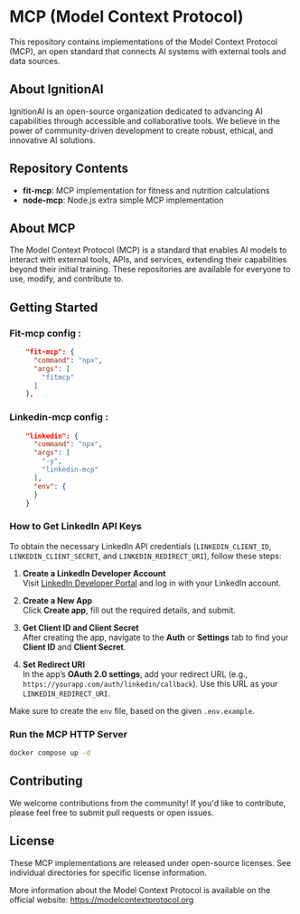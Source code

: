 # MCP (Model Context Protocol)

This repository contains implementations of the Model Context Protocol (MCP), an open standard that connects AI systems with external tools and data sources.

## About IgnitionAI

IgnitionAI is an open-source organization dedicated to advancing AI capabilities through accessible and collaborative tools. We believe in the power of community-driven development to create robust, ethical, and innovative AI solutions.

## Repository Contents

- **fit-mcp**: MCP implementation for fitness and nutrition calculations
- **node-mcp**: Node.js extra simple MCP implementation

## About MCP

The Model Context Protocol (MCP) is a standard that enables AI models to interact with external tools, APIs, and services, extending their capabilities beyond their initial training. These repositories are available for everyone to use, modify, and contribute to.

## Getting Started

### Fit-mcp config :
```json
    "fit-mcp": {
      "command": "npx",
      "args": [
        "fitmcp"
      ]
    },
```

### Linkedin-mcp config : 
```json
    "linkedin": {
      "command": "npx",
      "args": [
        "-y",
        "linkedin-mcp"
      ],
      "env": {
      }
    }
```

### How to Get LinkedIn API Keys
To obtain the necessary LinkedIn API credentials (`LINKEDIN_CLIENT_ID`, `LINKEDIN_CLIENT_SECRET`, and `LINKEDIN_REDIRECT_URI`), follow these steps:

1. **Create a LinkedIn Developer Account**  
   Visit [LinkedIn Developer Portal](https://www.linkedin.com/developers/) and log in with your LinkedIn account.

2. **Create a New App**  
   Click **Create app**, fill out the required details, and submit.

3. **Get Client ID and Client Secret**  
   After creating the app, navigate to the **Auth** or **Settings** tab to find your **Client ID** and **Client Secret**.

4. **Set Redirect URI**  
   In the app’s **OAuth 2.0 settings**, add your redirect URL (e.g., `https://yourapp.com/auth/linkedin/callback`). Use this URL as your `LINKEDIN_REDIRECT_URI`.

Make sure to create the `env` file, based on the given `.env.example`.

### Run the MCP HTTP Server
```sh
docker compose up -d
```

## Contributing

We welcome contributions from the community! If you'd like to contribute, please feel free to submit pull requests or open issues.

## License

These MCP implementations are released under open-source licenses. See individual directories for specific license information.

More information about the Model Context Protocol is available on the official website: https://modelcontextprotocol.org
